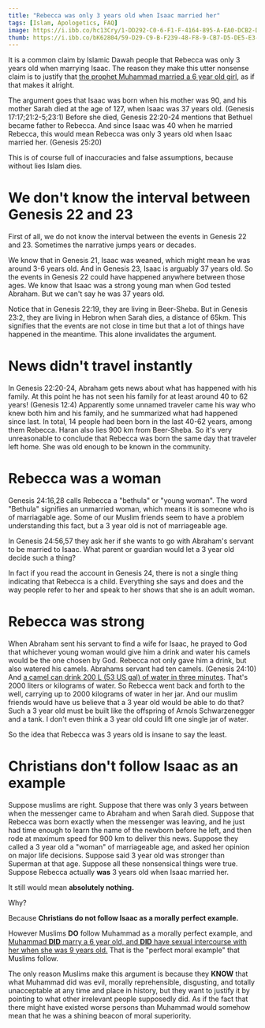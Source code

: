 ```yaml
---
title: "Rebecca was only 3 years old when Isaac married her"
tags: [Islam, Apologetics, FAQ]
image: https://i.ibb.co/hc13Cry/1-DD292-C0-6-F1-F-4164-895-A-EA0-DCB2-DE21-C.jpg
thumb: https://i.ibb.co/bK62804/59-D29-C9-B-F239-48-F8-9-CB7-D5-DE5-E3-E5141.jpg
---
```


It is a common claim by Islamic Dawah people that Rebecca was only 3 years old when marrying Isaac. The reason they make this utter nonsense claim is to justify that [the prophet Muhammad married a 6 year old girl](/quran-and-hadiths#child-sexual-abuse), as if that makes it alright.

The argument goes that Isaac was born when his mother was 90, and his mother Sarah died at the age of 127, when Isaac was 37 years old. (Genesis 17:17;21:2-5;23:1) Before she died,  Genesis 22:20-24 mentions that Bethuel became father to Rebecca. And since Isaac was 40 when he married Rebecca, this would mean Rebecca was only 3 years old when Isaac married her. (Genesis 25:20)

This is of course full of inaccuracies and false assumptions, because without lies Islam dies.

# We don't know the interval between Genesis 22 and 23

First of all, we do not know the interval between the events in Genesis 22 and 23. Sometimes the narrative jumps years or decades.

We know that in Genesis 21, Isaac was weaned, which might mean he was around 3-6 years old. And in Genesis 23, Isaac is arguably 37 years old. So the events in Genesis 22 could have happened anywhere between those ages. We know that Isaac was a strong young man when God tested Abraham. But we can't say he was 37 years old.

Notice that in Genesis 22:19, they are living in Beer-Sheba. But in Genesis 23:2, they are living in Hebron when Sarah dies, a distance of 65km. This signifies that the events are not close in time but that a lot of things have happened in the meantime. This alone invalidates the argument.

# News didn't travel instantly

In Genesis 22:20-24, Abraham gets news about what has happened with his family. At this point he has not seen his family for at least around 40 to 62 years! (Genesis 12:4) Apparently some unnamed traveler came his way who knew both him and his family, and he summarized what had happened since last. In total, 14 people had been born in the last 40-62 years, among them Rebecca. Haran also lies 900 km from Beer-Sheba. So it's very unreasonable to conclude that Rebecca was born the same day that traveler left home. She was old enough to be known in the community.

# Rebecca was a woman

Genesis 24:16,28 calls Rebecca a "bethula" or "young woman". The word "Bethula" signifies an unmarried woman, which means it is someone who is of marriagable age. Some of our Muslim friends seem to have a problem understanding this fact, but a 3 year old is not of marriageable age.

In Genesis 24:56,57 they ask her if she wants to go with Abraham's servant to be married to Isaac. What parent or guardian would let a 3 year old decide such a thing?

In fact if you read the account in Genesis 24, there is not a single thing indicating that Rebecca is a child. Everything she says and does and the way people refer to her and speak to her shows that she is an adult woman.

# Rebecca was strong

When Abraham sent his servant to find a wife for Isaac, he prayed to God that whichever young woman would give him a drink and water his camels would be the one chosen by God. Rebecca not only gave him a drink, but also watered his camels. Abrahams servant had ten camels. (Genesis 24:10) And [a camel can drink 200 L (53 US gal) of water in three minutes](https://en.wikipedia.org/wiki/Camel). That's 2000 liters or kilograms of water. So Rebecca went back and forth to the well, carrying up to 2000 kilograms of water in her jar. And our muslim friends would have us believe that a 3 year old would be able to do that? Such a 3 year old must be built like the offspring of Arnols Schwarzenegger and a tank. I don't even think a 3 year old could lift one single jar of water. 

So the idea that Rebecca was 3 years old is insane to say the least.

# Christians don't follow Isaac as an example

Suppose muslims are right. Suppose that there was only 3 years between when the messenger came to Abraham and when Sarah died. Suppose that Rebecca was born exactly when the messenger was leaving, and he just had time enough to learn the name of the newborn before he left, and then rode at maximum speed for 900 km to deliver this news. Suppose they called a 3 year old a "woman" of marriageable age, and asked her opinion on major life decisions. Suppose said 3 year old was stronger than Superman at that age. Suppose all these nonsensical things were true. Suppose Rebecca actually **was** 3 years old when Isaac married her. 

It still would mean **absolutely nothing.**

Why?

Because **Christians do not follow Isaac as a morally perfect example.**

However Muslims **DO** follow Muhammad as a morally perfect example, and [Muhammad **DID** marry a 6 year old, and **DID** have sexual intercourse with her when she was 9 years old.](/quran-and-hadiths#child-sexual-abuse) That is the "perfect moral example" that Muslims follow.

The only reason Muslims make this argument is because they **KNOW** that what Muhammad did was evil, morally reprehensible, disgusting, and totally unacceptable at any time and place in history, but they want to justify it by pointing to what other irrelevant people supposedly did. As if the fact that there might have existed worse persons than Muhammad would somehow mean that he was a shining beacon of moral superiority.
